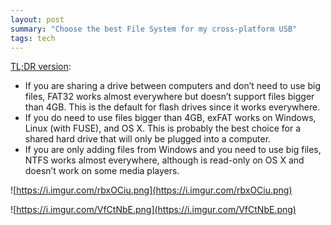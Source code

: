 ```yaml
---
layout: post
summary: "Choose the best File System for my cross-platform USB"
tags: tech
---
```

[TL;DR version](http://www.howtogeek.com/73178/what-file-system-should-i-use-for-my-usb-drive/):

- If you are sharing a drive between computers and don’t need to use big files, FAT32 works almost everywhere but doesn’t support files bigger than 4GB. This is the default for flash drives since it works everywhere.
- If you do need to use files bigger than 4GB, exFAT works on Windows, Linux (with FUSE), and OS X. This is probably the best choice for a shared hard drive that will only be plugged into a computer.
- If you are only adding files from Windows and you need to use big files, NTFS works almost everywhere, although is read-only on OS X and doesn’t work on some media players.

![https://i.imgur.com/rbxOCiu.png](https://i.imgur.com/rbxOCiu.png)

![https://i.imgur.com/VfCtNbE.png](https://i.imgur.com/VfCtNbE.png)

